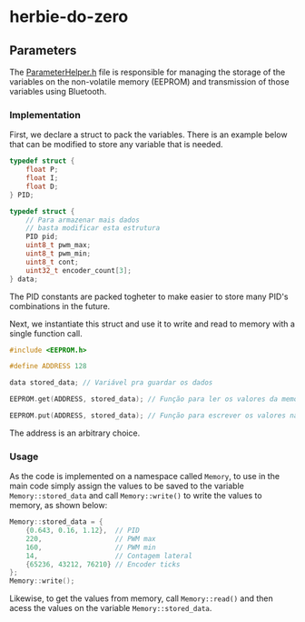 # herbie-do-zero

## Parameters

The [ParameterHelper.h](include/ParameterHelper.h) file is responsible for managing the storage of the variables on the non-volatile memory (EEPROM) and transmission of those variables using Bluetooth.

### Implementation

First, we declare a struct to pack the variables. There is an example below that can be modified to store any variable that is needed.

```c
typedef struct {
    float P;
    float I;
    float D;
} PID;

typedef struct {
    // Para armazenar mais dados
    // basta modificar esta estrutura
    PID pid;
    uint8_t pwm_max;
    uint8_t pwm_min;
    uint8_t cont;
    uint32_t encoder_count[3];
} data;

```

The PID constants are packed togheter to make easier to store many PID's combinations in the future.

Next, we instantiate this struct and use it to write and read to memory with a single function call.

```c
#include <EEPROM.h>

#define ADDRESS 128

data stored_data; // Variável pra guardar os dados

EEPROM.get(ADDRESS, stored_data); // Função para ler os valores da memória

EEPROM.put(ADDRESS, stored_data); // Função para escrever os valores na memória
```

The address is an arbitrary choice.

### Usage

As the code is implemented on a namespace called `Memory`, to use in the main code simply assign the values to be saved to the variable `Memory::stored_data` and call `Memory::write()` to write the values to memory, as shown below:

```c
Memory::stored_data = {
    {0.643, 0.16, 1.12},  // PID
    220,                  // PWM max
    160,                  // PWM min
    14,                   // Contagem lateral
    {65236, 43212, 76210} // Encoder ticks
};
Memory::write();
```

Likewise, to get the values from memory, call `Memory::read()` and then acess the values on the variable `Memory::stored_data`.